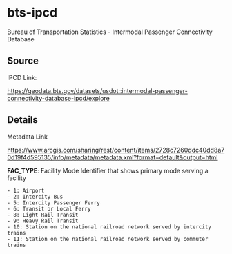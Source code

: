 # bts-ipcd
Bureau of Transportation Statistics - Intermodal Passenger Connectivity Database

## Source

IPCD Link:

https://geodata.bts.gov/datasets/usdot::intermodal-passenger-connectivity-database-ipcd/explore


## Details

Metadata Link

https://www.arcgis.com/sharing/rest/content/items/2728c7260ddc40dd8a70d19f4d595135/info/metadata/metadata.xml?format=default&output=html

**FAC_TYPE**: Facility Mode Identifier that shows primary mode serving a facility

    - 1: Airport
    - 2: Intercity Bus
    - 5: Intercity Passenger Ferry
    - 6: Transit or Local Ferry
    - 8: Light Rail Transit
    - 9: Heavy Rail Transit
    - 10: Station on the national railroad network served by intercity trains
    - 11: Station on the national railroad network served by commuter trains

